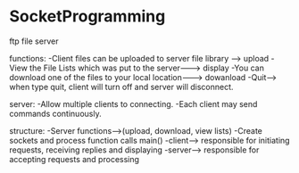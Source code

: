 # SocketProgramming

ftp file server

functions: -Client files can be uploaded to server file library --> upload 
-View the File Lists which was put to the server---> display 
-You can download one of the files to your local location---> dowanload 
-Quit--> when type quit, client will turn off and server will disconnect.

server: 
-Allow multiple clients to connecting. 
-Each client may send commands continuously.

structure: 
-Server functions-->(upload, download, view lists) 
-Create sockets and process function calls main() 
-client--> responsible for initiating requests, receiving replies and displaying 
-server--> responsible for accepting requests and processing
